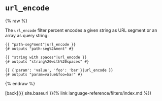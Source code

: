 `url_encode`
============

{% raw %}

The `url_encode` filter percent encodes a given string as URL segment or an array as query string:

````twig
{{ "path-seg*ment"|url_encode }}
{# outputs "path-seg%2Ament" #}

{{ "string with spaces"|url_encode }}
{# outputs "string%20with%20spaces" #}

{{ {'param': 'value', 'foo': 'bar'}|url_encode }}
{# outputs "param=value&foo=bar" #}
````

{% endraw %}

[back]({{ site.baseurl }}{% link language-reference/filters/index.md %})
